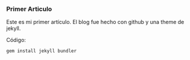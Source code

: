 ### Primer Articulo

Este es mi primer artículo. 
El blog fue hecho con github y una theme de jekyll.

Código:
~~~
gem install jekyll bundler
~~~